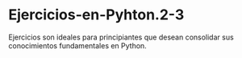 # Ejercicios-en-Pyhton.2-3
Ejercicios son ideales para principiantes que desean consolidar sus conocimientos fundamentales en Python.
